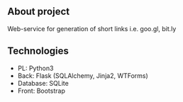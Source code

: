 ## About project
Web-service for generation of short links i.e. goo.gl, bit.ly

## Technologies
* PL: Python3
* Back: Flask (SQLAlchemy, Jinja2, WTForms)
* Database: SQLite
* Front: Bootstrap


